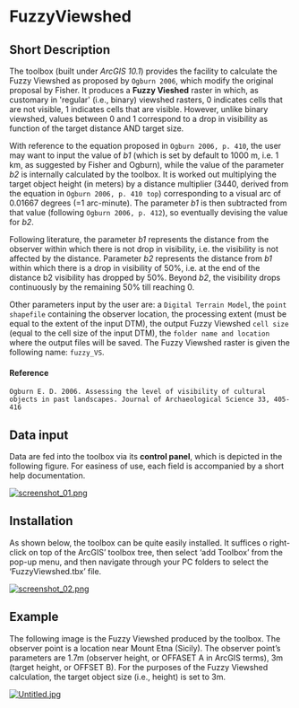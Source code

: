 # FuzzyViewshed

## Short Description
The toolbox (built under *ArcGIS 10.1*) provides the facility to calculate the Fuzzy Viewshed as proposed by `Ogburn 2006`, which modify the original proposal by Fisher. It produces a **Fuzzy Vieshed** raster in which, as customary in 'regular' (i.e., binary) viewshed rasters, 0 indicates cells that are not visible, 1 indicates cells that are visible. However, unlike binary viewshed, values between 0 and 1 correspond to a drop in visibility as function of the target distance AND target size. 

With reference to the equation proposed in `Ogburn 2006, p. 410`, the user may want to input the value of *b1* (which is set by default to 1000 m, i.e. 1 km, as suggested by Fisher and Ogburn), while the value of the parameter *b2* is internally calculated by the toolbox. It is worked out multiplying the target object height (in meters) by a distance multiplier (3440, derived from the equation in `Ogburn 2006, p. 410 top`) corresponding to a visual arc of 0.01667 degrees (=1 arc-minute). The parameter *b1* is then subtracted from that value (following `Ogburn 2006, p. 412`), so eventually devising the value for *b2*.

Following literature, the parameter *b1* represents the distance from the observer within which there is not drop in visibility, i.e. the visibility is not affected by the distance. Parameter *b2* represents the distance from *b1* within which there is a drop in visibility of 50%, i.e. at the end of the distance b2 visibility has dropped by 50%. Beyond *b2*, the visibility drops continuously by the remaining 50% till reaching 0.

Other parameters input by the user are: a `Digital Terrain Model`, the `point shapefile` containing the observer location, the processing extent (must be equal to the extent of the input DTM), the output Fuzzy Viewshed `cell size` (equal to the cell size of the input DTM), the `folder name and location` where the output files will be saved. 
The Fuzzy Viewshed raster is given the following name: `fuzzy_VS`.

#### Reference
`Ogburn E. D. 2006. Assessing the level of visibility of cultural objects in past landscapes. Journal of Archaeological Science 33, 405-416`


## Data input
Data are fed into the toolbox via its **control panel**, which is depicted in the following figure. For easiness of use, each field is accompanied by a short help documentation.

[![screenshot_01.png](https://s1.postimg.org/3c6y0akopb/screenshot_01.png)](https://postimg.org/image/9jic0ggft7/)


## Installation
As shown below, the toolbox can be quite easily installed. It suffices o right-click on top of the ArcGIS’ toolbox tree, then select ‘add Toolbox’ from the pop-up menu, and then navigate through your PC folders to select the ‘FuzzyViewshed.tbx’ file.

[![screenshot_02.png](https://s1.postimg.org/67dni2xndr/screenshot_02.png)](https://postimg.org/image/6w6x23l6e3/)


## Example
The following image is the Fuzzy Viewshed produced by the toolbox. The observer point is a location near Mount Etna (Sicily). The observer point’s parameters are 1.7m (observer height, or OFFASET A in ArcGIS terms), 3m (target height, or OFFSET B). For the purposes of the Fuzzy Viewshed calculation, the target object size (i.e., height) is set to 3m.

[![Untitled.jpg](https://s1.postimg.org/60n70t5cz3/Untitled.jpg)](https://postimg.org/image/7htc2k9hpn/)

